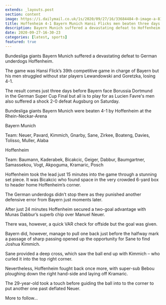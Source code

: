 ```yaml
---
extends: _layouts.post
section: content
image: https://i.dailymail.co.uk/1s/2020/09/27/16/33684484-0-image-a-81_1601219436386.jpg 
title: Hoffenheim 4-1 Bayern Munich Hansi Flicks men beaten three days before German Super Cup Final 
description: Bayern Munich suffered a devastating defeat to Hoffenheim at the Rhein-Neckar-Arena. The result comes just three days before Bayern face Borussia Dortmund in the German Super Cup Final. 
date: 2020-09-27-16-30-23 
categories: [latest, sports] 
featured: true 
--- 
```

Bundesliga giants Bayern Munich suffered a devastating defeat to German underdogs Hoffenheim. 

The game was Hansi Flick’s 39th competitive game in charge of Bayern but his men struggled without star players Lewandowski and Goretzka, losing 4-1. 

The result comes just three days before Bayern face Borussia Dortmund in the German Super Cup Final but all is to play for as Lucien Favre's men also suffered a shock 2-0 defeat Augsburg on Saturday. 

Bundesliga giants Bayern Munich were beaten 4-1 by Hoffenheim at the Rhein-Neckar-Arena

Bayern Munich

Team: Neuer, Pavard, Kimmich, Gnarby, Sane, Zirkee, Boateng, Davies, Tolisso, Muller, Alaba

Hoffenheim

Team: Baumann, Kaderabek, Bicakcic, Geiger, Dabbur, Baumgartner, Samassekou, Vogt, Akpoguma, Kramaric, Posch



Hoffenheim took the lead just 15 minutes into the game through a stunning set piece. It was Bicakcic who found space in the very crowded 6-yard box to header home Hoffenheim’s corner.

The German underdogs didn’t stop there as they punished another defensive error from Bayern just moments later.

After just 24 minutes Hoffenheim secured a two-goal advantage with Munas Dabbur’s superb chip over Manuel Neuer.

There was, however, a quick VAR check for offside but the goal was given.

Bayern did, however, manage to pull one back just before the halfway mark a passage of sharp passing opened up the opportunity for Sane to find Joshua Kimmich.

Sane provided a deep cross, which saw the ball end up with Kimmich – who curled it into the top right corner.

Nevertheless, Hoffenheim fought back once more, with super-sub Bebou ploughing down the right hand-side and laying off Kramaric. 

The 29-year-old took a touch before guiding the ball into to the corner to put another one past deflated Neuer. 

More to follow...

 

